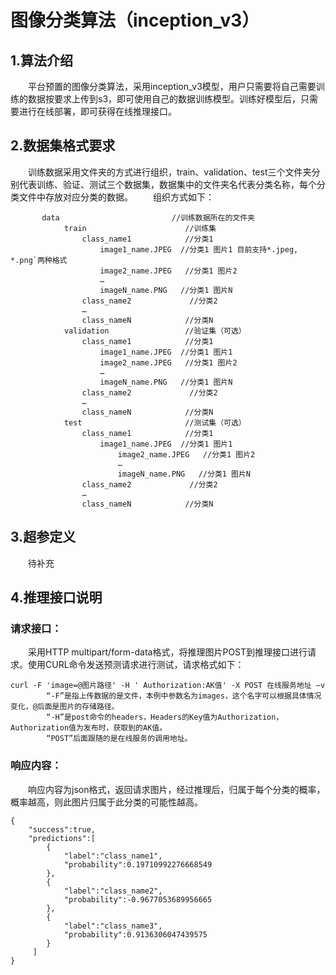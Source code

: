 # 图像分类算法（inception_v3）
## 1.算法介绍
　　平台预置的图像分类算法，采用inception_v3模型，用户只需要将自己需要训练的数据按要求上传到s3，即可使用自己的数据训练模型。训练好模型后，只需要进行在线部署，即可获得在线推理接口。  
## 2.数据集格式要求
　　训练数据采用文件夹的方式进行组织，train、validation、test三个文件夹分别代表训练、验证、测试三个数据集，数据集中的文件夹名代表分类名称，每个分类文件中存放对应分类的数据。
　　组织方式如下：
       
           data                         //训练数据所在的文件夹
                train                      //训练集
                    class_name1            //分类1
                        image1_name.JPEG  //分类1 图片1 目前支持*.jpeg, *.png`两种格式
                        image2_name.JPEG   //分类1 图片2
                        …
                        imageN_name.PNG   //分类1 图片N
                    class_name2             //分类2
                    …
                    class_nameN            //分类N
                validation                 //验证集（可选）
                    class_name1            //分类1
                        image1_name.JPEG  //分类1 图片1 
                        image2_name.JPEG   //分类1 图片2
                        …
                        imageN_name.PNG   //分类1 图片N
                    class_name2             //分类2
                    …
                    class_nameN            //分类N
                test                       //测试集（可选）
                    class_name1            //分类1
                        image1_name.JPEG  //分类1 图片1 
                            image2_name.JPEG   //分类1 图片2
                            …
                            imageN_name.PNG   //分类1 图片N
                    class_name2             //分类2
                    …
                    class_nameN            //分类N
## 3.超参定义
　　待补充  
## 4.推理接口说明
### 请求接口：
　　采用HTTP multipart/form-data格式，将推理图片POST到推理接口进行请求。使用CURL命令发送预测请求进行测试，请求格式如下：
    
   	curl -F 'image=@图片路径' -H ' Authorization:AK值' -X POST 在线服务地址 –v
  			“-F”是指上传数据的是文件，本例中参数名为images，这个名字可以根据具体情况变化，@后面是图片的存储路径。
  			“-H”是post命令的headers，Headers的Key值为Authorization，Authorization值为发布时，获取到的AK值。
  			“POST”后面跟随的是在线服务的调用地址。
### 响应内容：
　　响应内容为json格式，返回请求图片，经过推理后，归属于每个分类的概率，概率越高，则此图片归属于此分类的可能性越高。
    
    {
        "success":true,
        "predictions":[
            {
                "label":"class_name1",
                "probability":0.19710992276668549
            },
            {
                "label":"class_name2",
                "probability":-0.9677053689956665
            },
            {
                "label":"class_name3",
                "probability":0.9136306047439575
            }
         ]
    }
